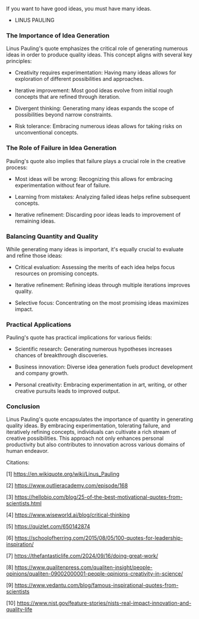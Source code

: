 If you want to have good ideas, you must have many ideas.

- LINUS PAULING

### The Importance of Idea Generation

Linus Pauling's quote emphasizes the critical role of generating numerous ideas in order to produce quality ideas. This concept aligns with several key principles:

- Creativity requires experimentation: Having many ideas allows for exploration of different possibilities and approaches.

- Iterative improvement: Most good ideas evolve from initial rough concepts that are refined through iteration.

- Divergent thinking: Generating many ideas expands the scope of possibilities beyond narrow constraints.

- Risk tolerance: Embracing numerous ideas allows for taking risks on unconventional concepts.

### The Role of Failure in Idea Generation

Pauling's quote also implies that failure plays a crucial role in the creative process:

- Most ideas will be wrong: Recognizing this allows for embracing experimentation without fear of failure.

- Learning from mistakes: Analyzing failed ideas helps refine subsequent concepts.

- Iterative refinement: Discarding poor ideas leads to improvement of remaining ideas.

### Balancing Quantity and Quality

While generating many ideas is important, it's equally crucial to evaluate and refine those ideas:

- Critical evaluation: Assessing the merits of each idea helps focus resources on promising concepts.

- Iterative refinement: Refining ideas through multiple iterations improves quality.

- Selective focus: Concentrating on the most promising ideas maximizes impact.

### Practical Applications

Pauling's quote has practical implications for various fields:

- Scientific research: Generating numerous hypotheses increases chances of breakthrough discoveries.

- Business innovation: Diverse idea generation fuels product development and company growth.

- Personal creativity: Embracing experimentation in art, writing, or other creative pursuits leads to improved output.

### Conclusion

Linus Pauling's quote encapsulates the importance of quantity in generating quality ideas. By embracing experimentation, tolerating failure, and iteratively refining concepts, individuals can cultivate a rich stream of creative possibilities. This approach not only enhances personal productivity but also contributes to innovation across various domains of human endeavor.

Citations:

[1] https://en.wikiquote.org/wiki/Linus_Pauling

[2] https://www.outlieracademy.com/episode/168

[3] https://hellobio.com/blog/25-of-the-best-motivational-quotes-from-scientists.html

[4] https://www.wiseworld.ai/blog/critical-thinking

[5] https://quizlet.com/650142874

[6] https://schoolofherring.com/2015/08/05/100-quotes-for-leadership-inspiration/

[7] https://thefantasticlife.com/2024/09/16/doing-great-work/

[8] https://www.qualitenpress.com/qualiten-insight/people-opinions/qualiten-09002000001-people-opinions-creativity-in-science/

[9] https://www.vedantu.com/blog/famous-inspirational-quotes-from-scientists

[10] https://www.nist.gov/feature-stories/nists-real-impact-innovation-and-quality-life